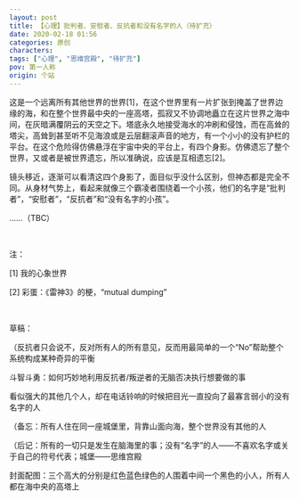 ```yaml
---
layout: post
title: 【心理】批判者、安慰者、反抗者和没有名字的人（待扩充）
date: 2020-02-18 01:56
categories: 原创
characters: 
tags: ["心理", "思维宫殿", "待扩充"]
pov: 第一人称
origin: 个站
---
```


这是一个远离所有其他世界的世界[1]，在这个世界里有一片扩张到掩盖了世界边缘的海，和在整个世界最中央的一座高塔，孤寂又不协调地矗立在这片世界之海中间，在灰暗满覆阴云的天空之下。塔底永久地接受海水的冲刷和侵蚀，而在高耸的塔尖，高耸到甚至听不见海浪或是云层翻滚声音的地方，有一个小小的没有护栏的平台。在这个危险得仿佛悬浮在宇宙中央的平台上，有四个身影。仿佛遗忘了整个世界，又或者是被世界遗忘，所以准确说，应该是互相遗忘[2]。

镜头移近，逐渐可以看清这四个身影了，面目似乎没什么区别，但神态都是完全不同。从身材气势上，看起来就像三个霸凌者围绕着一个小孩，他们的名字是“批判者”，“安慰者”，“反抗者”和“没有名字的小孩”。

……（TBC）

<br>

注：

[1] 我的心象世界

[2] 彩蛋：《雷神3》的梗，“mutual dumping”

<br>

草稿：


（反抗者只会说不，反对所有人的所有意见，反而用最简单的一个“No”帮助整个系统构成某种奇异的平衡

斗智斗勇：如何巧妙地利用反抗者/叛逆者的无脑否决执行想要做的事

看似强大的其他几个人，却在电话铃响的时候把目光一直投向了最寡言弱小的没有名字的人

（备忘：所有人住在同一座城堡里，背靠山面向海，整个世界没有其他的人

（后记：所有的一切只是发生在脑海里的事；没有“名字”的人——不喜欢名字或关于自己的符号代表；城堡——思维宫殿

封面配图：三个高大的分别是红色蓝色绿色的人围着中间一个黑色的小人，所有人都在海中央的高塔上
